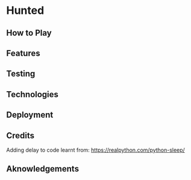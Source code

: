 # Hunted

## How to Play

## Features

## Testing

## Technologies

## Deployment

## Credits

Adding delay to code learnt from: https://realpython.com/python-sleep/

## Aknowledgements